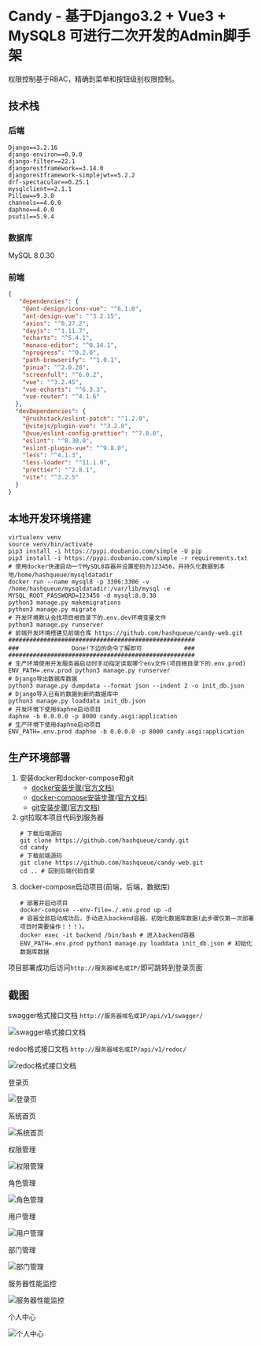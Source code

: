 # Candy - 基于Django3.2 + Vue3 + MySQL8 可进行二次开发的Admin脚手架

权限控制基于RBAC，精确到菜单和按钮级别权限控制。

## 技术栈

### 后端
```text
Django==3.2.16
django-environ==0.9.0
django-filter==22.1
djangorestframework==3.14.0
djangorestframework-simplejwt==5.2.2
drf-spectacular==0.25.1
mysqlclient==2.1.1
Pillow==9.3.0
channels==4.0.0
daphne==4.0.0
psutil==5.9.4
```
### 数据库
MySQL 8.0.30
### 前端
```json
{
   "dependencies": {
    "@ant-design/icons-vue": "^6.1.0",
    "ant-design-vue": "^3.2.15",
    "axios": "^0.27.2",
    "dayjs": "^1.11.7",
    "echarts": "^5.4.1",
    "monaco-editor": "^0.34.1",
    "nprogress": "^0.2.0",
    "path-browserify": "^1.0.1",
    "pinia": "^2.0.28",
    "screenfull": "^6.0.2",
    "vue": "^3.2.45",
    "vue-echarts": "^6.3.3",
    "vue-router": "^4.1.6"
  },
  "devDependencies": {
    "@rushstack/eslint-patch": "^1.2.0",
    "@vitejs/plugin-vue": "^3.2.0",
    "@vue/eslint-config-prettier": "^7.0.0",
    "eslint": "^8.30.0",
    "eslint-plugin-vue": "^9.8.0",
    "less": "^4.1.3",
    "less-loader": "^11.1.0",
    "prettier": "^2.8.1",
    "vite": "^3.2.5"
  }
}
```

## 本地开发环境搭建
```shell
virtualenv venv
source venv/bin/activate
pip3 install -i https://pypi.doubanio.com/simple -U pip
pip3 install -i https://pypi.doubanio.com/simple -r requirements.txt
# 使用docker快速启动一个MySQL8容器并设置密码为123456，并持久化数据到本地/home/hashqueue/mysqldatadir
docker run --name mysql8 -p 3306:3306 -v /home/hashqueue/mysqldatadir:/var/lib/mysql -e MYSQL_ROOT_PASSWORD=123456 -d mysql:8.0.30
python3 manage.py makemigrations
python3 manage.py migrate
# 开发环境默认会找项目根目录下的.env.dev环境变量文件
python3 manage.py runserver
# 前端开发环境搭建见前端仓库 https://github.com/hashqueue/candy-web.git
#####################################################
###               Done!下边的命令了解即可            ###
#####################################################
# 生产环境使用开发服务器启动时手动指定读取哪个env文件(项目根目录下的.env.prod)
ENV_PATH=.env.prod python3 manage.py runserver
# Django导出数据库数据
python3 manage.py dumpdata --format json --indent 2 -o init_db.json
# Django导入已有的数据到新的数据库中
python3 manage.py loaddata init_db.json
# 开发环境下使用daphne启动项目
daphne -b 0.0.0.0 -p 8000 candy.asgi:application
# 生产环境下使用daphne启动项目
ENV_PATH=.env.prod daphne -b 0.0.0.0 -p 8000 candy.asgi:application
```

## 生产环境部署

1. 安装docker和docker-compose和git
    * [docker安装步骤(官方文档)](https://docs.docker.com/engine/install/)
    * [docker-compose安装步骤(官方文档)](https://docs.docker.com/compose/install/)
    * [git安装步骤(官方文档)](https://git-scm.com/download/linux)
2. git拉取本项目代码到服务器
    ```shell
    # 下载后端源码
    git clone https://github.com/hashqueue/candy.git
    cd candy
    # 下载前端源码
    git clone https://github.com/hashqueue/candy-web.git
    cd .. # 回到后端代码目录
    ```
3. docker-compose启动项目(前端，后端，数据库)
    ```shell
    # 部署并启动项目
    docker-compose --env-file=./.env.prod up -d
    # 容器全部启动成功后，手动进入backend容器，初始化数据库数据(此步骤仅第一次部署项目时需要操作！！！)。
    docker exec -it backend /bin/bash # 进入backend容器
    ENV_PATH=.env.prod python3 manage.py loaddata init_db.json # 初始化数据库数据
    ```
项目部署成功后访问`http://服务器域名或IP/`即可跳转到登录页面

## 截图

swagger格式接口文档 `http://服务器域名或IP/api/v1/swagger/`

![swagger格式接口文档](docs/images/swagger.png)

redoc格式接口文档 `http://服务器域名或IP/api/v1/redoc/`

![redoc格式接口文档](docs/images/redoc.png)

登录页

![登录页](docs/images/login.png)

系统首页

![系统首页](docs/images/index.png)

权限管理

![权限管理](docs/images/permission.png)

角色管理

![角色管理](docs/images/role.png)

用户管理

![用户管理](docs/images/user.png)

部门管理

![部门管理](docs/images/dept.png)

服务器性能监控

![服务器性能监控](docs/images/server.png)

个人中心

![个人中心](docs/images/profile.png)
